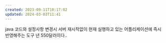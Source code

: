 ```yaml
---
created: 2023-09-11T10:17:02
updated: 2024-03-03T11:41
---
```

java 코드와 설정사항 변경시 서버 재시작없이 현재 실행하고 있는 어플리케이션에 즉시 반영해주는 도구
년 550달러이다..